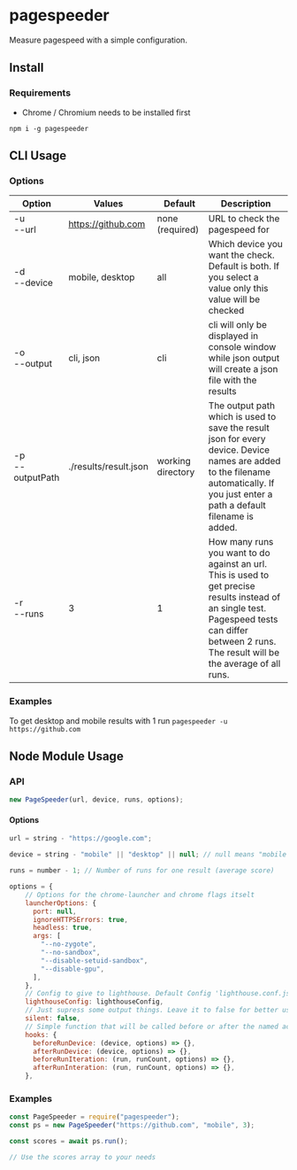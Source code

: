 # pagespeeder

Measure pagespeed with a simple configuration.

## Install

### Requirements

- Chrome / Chromium needs to be installed first

`npm i -g pagespeeder`

## CLI Usage

### Options

| Option              | Values                |  Default          | Description                                                                                                                                                                                        |
| ------------------- | --------------------- | ----------------- | -------------------------------------------------------------------------------------------------------------------------------------------------------------------------------------------------- |
| -u</br>--url        | https://github.com    | none (required)   | URL to check the pagespeed for                                                                                                                                                                     |
| -d</br>--device     | mobile, desktop       | all               | Which device you want the check. Default is both. If you select a value only this value will be checked                                                                                            |
| -o</br>--output     | cli, json             | cli               | cli will only be displayed in console window while json output will create a json file with the results                                                                                            |
| -p</br>--outputPath | ./results/result.json | working directory | The output path which is used to save the result json for every device. Device names are added to the filename automatically. If you just enter a path a default filename is added.                |
| -r</br>--runs       | 3                     | 1                 | How many runs you want to do against an url. This is used to get precise results instead of an single test. Pagespeed tests can differ between 2 runs. The result will be the average of all runs. |

### Examples

To get desktop and mobile results with 1 run
`pagespeeder -u https://github.com`

## Node Module Usage

### API

```javascript
new PageSpeeder(url, device, runs, options);
```

#### Options

```javascript
url = string - "https://google.com";
```

```javascript
device = string - "mobile" || "desktop" || null; // null means "mobile && desktop"
```

```javascript
runs = number - 1; // Number of runs for one result (average score)
```

```javascript
options = {
    // Options for the chrome-launcher and chrome flags itselt
    launcherOptions: {
      port: null,
      ignoreHTTPSErrors: true,
      headless: true,
      args: [
        "--no-zygote",
        "--no-sandbox",
        "--disable-setuid-sandbox",
        "--disable-gpu",
      ],
    },
    // Config to give to lighthouse. Default Config 'lighthouse.conf.js' is used.
    lighthouseConfig: lighthouseConfig,
    // Just supress some output things. Leave it to false for better usage
    silent: false,
    // Simple function that will be called before or after the named actions
    hooks: {
      beforeRunDevice: (device, options) => {},
      afterRunDevice: (device, options) => {},
      beforeRunIteration: (run, runCount, options) => {},
      afterRunInteration: (run, runCount, options) => {},
    },
```

### Examples

```javascript
const PageSpeeder = require("pagespeeder");
const ps = new PageSpeeder("https://github.com", "mobile", 3);

const scores = await ps.run();

// Use the scores array to your needs
```
